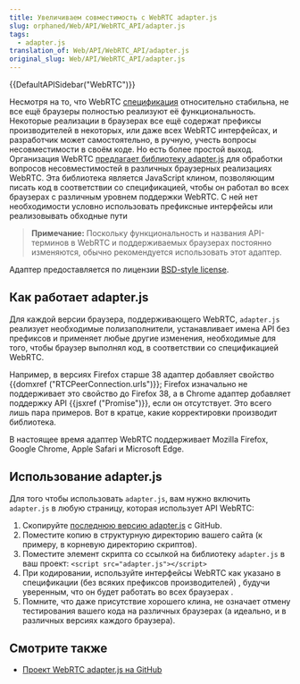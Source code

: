 ```yaml
---
title: Увеличиваем совместимость с WebRTC adapter.js
slug: orphaned/Web/API/WebRTC_API/adapter.js
tags:
  - adapter.js
translation_of: Web/API/WebRTC_API/adapter.js
original_slug: Web/API/WebRTC_API/adapter.js
---
```


{{DefaultAPISidebar("WebRTC")}}

Несмотря на то, что WebRTC [спецификация](http://www.w3.org/TR/webrtc/) относительно стабильна, не все ещё браузеры полностью реализуют её функциональность. Некоторые реализации в браузерах все ещё содержат префиксы производителей в некоторых, или даже всех WebRTC интерфейсах, и разработчик может самостоятельно, в ручную, учесть вопросы несовместимости в своём коде. Но есть более простой выход. Организация WebRTC [предлагает библиотеку adapter.js](https://github.com/webrtc/adapter/) для обработки вопросов несовместимостей в различных браузерных реализациях WebRTC. Эта библиотека является JavaScript клином, позволяющим писать код в соответствии со спецификацией, чтобы он работал во всех браузерах с различным уровнем поддержки WebRTC. С ней нет необходимости условно использовать префиксные интерфейсы или реализовывать обходные пути

> **Примечание:** Поскольку функциональность и названия API-терминов в WebRTC и поддерживаемых браузерах постоянно изменяются, обычно рекомендуется использовать этот адаптер.

Адаптер предоставляется по лицензии [BSD-style license](https://github.com/webrtc/adapter/blob/master/LICENSE.md).

## Как работает adapter.js

Для каждой версии браузера, поддерживающего WebRTC, `adapter.js` реализует необходимые полизаполнители, устанавливает имена API без префиксов и применяет любые другие изменения, необходимые для того, чтобы браузер выполнял код, в соответствии со спецификацией WebRTC.

Например, в версиях Firefox старше 38 адаптер добавляет свойство {{domxref ("RTCPeerConnection.urls")}}; Firefox изначально не поддерживает это свойство до Firefox 38, а в Chrome адаптер добавляет поддержку API {{jsxref ("Promise")}}, если он отсутствует. Это всего лишь пара примеров. Вот в кратце, какие корректировки производит библиотека.

В настоящее время адаптер WebRTC поддерживает Mozilla Firefox, Google Chrome, Apple Safari и Microsoft Edge.

## Использование adapter.js

Для того чтобы использовать `adapter.js`, вам нужно включить `adapter.js` в любую страницу, которая использует API WebRTC:

1. Скопируйте [последнюю версию adapter.js](https://github.com/webrtc/adapter/tree/master/release) с GitHub.
2. Поместите копию в структурную директорию вашего сайта (к примеру, в корневую директорию скриптов).
3. Поместите элемент скрипта со ссылкой на библиотеку `adapter.js` в ваш проект: `<script src="adapter.js"></script>`
4. При кодировании, используйте интерфейсы WebRTC как указано в спецификации (без всяких префиксов производителей) , будучи уверенным, что он будет работать во всех браузерах .
5. Помните, что даже присутствие хорошего клина, не означает отмену тестирования вашего кода на различных браузерах (а идеально, и в различных версиях каждого браузера).

## Смотрите также

- [Проект WebRTC adapter.js на GitHub](https://github.com/webrtc/adapter)
